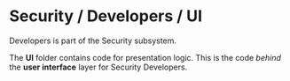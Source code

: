 # Security / Developers / UI

Developers is part of the Security subsystem.
  
The **UI** folder contains code for presentation logic. This is the code *behind* the **user interface** layer for Security Developers.
